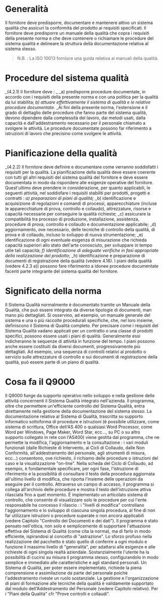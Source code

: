 # Generalità
Il fornitore deve predisporre, documentare e mantenere attivo un sistema qualità che assicuri la conformità del prodotto ai requisiti specificati. Il fornitore deve predisporre un manuale della qualità che copra i requisiti della presente norma e che deve contenere o richiamare le procedure del sistema qualità e delineare la struttura della documentazione relativa al sistema stesso.

>N.B. :  La ISO 10013 fornisce una guida relativa ai manuali della qualità.

# Procedure del sistema qualità
_(4.2.1) Il fornitore deve : _
_a) predisporre procedure documentate, in accordo con i requisiti della presente norma e con una politica per la qualità da lui stabilita;
_b) attuare effettivamente il sistema di qualità e le relative procedure documentate._
_Ai fini della presente norma, l'estensione e il grado di dettaglio delle procedure che fanno parte del sistema qualità, devono dipendere dalla complessità del lavoro, dai metodi usati, dalla capacità e dall'addestramento necessario per il personale chiamato a svolgere le attività.
Le procedure documentate possono far riferimento a istruzioni di lavoro che precisino come svolgere le attività.

# Pianificazione della qualità
_(4.2.2) Il fornitore deve definire e documentare come verranno soddisfatti i requisiti per la qualità. La pianificazione della qualità deve essere coerente con tutti gli altri requisiti del sistema qualità del fornitore e deve essere documentata in modo da rispondere alle esigenze operative del fornitore. Quest'ultimo deve prendere in considerazione, per quanto applicabili, le seguenti attività, nel soddisfare i requisiti stabiliti per prodotti, progetti e contratti : 
_a) preparazioni di piani di qualità;_
_b) identificazione e acquisizione di regolazioni e comandi di processi, apparecchiature (incluse le apparecchiature di prova, controllo e collaudo), attrezzature, risorse e capacità necessarie per conseguire la qualità richieste;
_c) assicurare la compatibilità tra processo di produzione, installazione, assistenza, procedure di prova, controllo e collaudo e documentazione applicabile;
_d) aggiornamento, ove necessario, delle tecniche di controllo della qualità, di prova e di collaudo, incluso lo sviluppo di nuova strumentazione;
_e) identificazione di ogni eventuale esigenza di misurazione che richieda capacità superiori allo stato dell'arte conosciuto, per sviluppare in tempo utile tali capacità;
_f) identificazione di adeguate verifiche in fasi appropriate della realizzazione del prodotto;_
_h) identificazione e preparazione di documenti di registrazione della qualità (vedere 4.16).
I piani della qualità (vedere 4.2.3 a)) possono fare riferimento a idonee procedure documentate facenti parte integrante del sistema qualità del fornitore.

# Significato della norma
Il Sistema Qualità normalmente è documentato tramite un Manuale della Qualità, che può essere integrato da diverse tipologie di documenti, man mano più dettagliati. Si osservino, ad esempio, un manuale generale del sistema e una o più raccolte procedurali specifiche, che, nel loro insieme, definiscono il Sistema di Qualità completo.
Per precisare come i requisiti del Sistema Qualità vadano applicati per un contratto o una classe di prodotti specifici, possono essere usati i piani di qualità. Generalmente essi indicheranno le sequenze di attività in funzione del tempo. I piani possono anche essere costituiti da diversi documenti, progressivamente più dettagliati. Ad esempio, una sequenza di controlli relativi al prodotto o servizio sulle attrezzature di controllo e sui documenti di registrazione della qualità, può essere parte di un piano di qualità.

# Cosa fa il Q9000
Il Q9000 funge da supporto operativo nello sviluppo e nella gestione delle attività concernenti il Sistema Qualità integrato nell'azienda. Il programma, oltre che permettere un'efficiente controllo del Sistema Qualità, entra direttamente nella gestione della documentazione del sistema stesso. La documentazione relativa al Sistema di Qualità, trascritta su supporto informatico sottoforma di procedure e istruzioni (è possibile utilizzare, come sistema di scrittura, Office dell'AS 400 o qualsiasi Word Processor, come Word per Windows, Page Maker, Word Star, ecc..., su PC o su altro supporto collegato in rete con l'AS400) viene gestita dal programma, che ne permette la modifica, l'aggiornamento e la consultazione :  i vari moduli funzionali (dalle Richieste di Intervento, ai Cicli di Collaudo, dalle Non Conformità, all'addestramento del personale, agli strumenti di misura, ecc...) consentono, ove richiesto, il richiamo delle procedure o istruzioni del caso e la visualizzazione "on-line". Nella scheda del Ciclo di Collaudo, ad esempio, è fondamentale specificare, per ogni fase, l'istruzione di riferimento e la possibilità di consultare il testo della procedura aggiornata all'ultimo livello di modifica, che riporta l'insieme delle operazioni da eseguire per il controllo. Attraverso un campo di accesso, il programma si collega all'archivio delle procedure e mostra il testo dell'istruzione attiva rilasciata fino a quel momento. È implementato un articolato sistema di controllo, che consente di visualizzare solo le procedure per cui l'ente responsabile ha concesso il rilascio :  i "livelli di modifica" controllano l'aggiornamento e lo sviluppo di ciascuna singola procedura, al fine di non far utilizzare istruzioni o procedure superate o non ancora applicabili (vedere Capitolo "Controllo dei Documenti e dei dati").
Il programma è stato pensato nell'ottica, non solo e semplicemente di supportare l'attuazione effettiva del Sistema di Qualità (come cita la norma), ma di farlo in modo efficiente, ispirandosi al concetto di "astrazione".
Lo sforzo profuso nella realizzazione del pacchetto è stato quello di conferire a ogni modulo e funzione il massimo livello di "generalità", per adattarsi alle esigenze e alle richieste di ogni singola realtà aziendale. Sostanzialmente l'utente ha la possibilità di cucirsi su misura il programma stesso, configurandolo in modo semplice e immediato alle caratteristiche e agli standard personali.
Un Sistema di Qualità, per poter essere implementato, richiede la piena comprensione e assimilazione da parte del personale poichè l'addestramento riveste un ruolo sostanziale. La gestione e l'organizzazione di piani di formazione alle tecniche della qualità è validamente supportato dal modulo dell'Addestramento del Personale (vedere Capitolo relativo).
Per i "Piani della Qualità" cfr "Prove controlli e collaudi".
